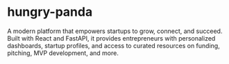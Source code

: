# hungry-panda
A modern platform that empowers startups to grow, connect, and succeed. Built with React and FastAPI, it provides entrepreneurs with personalized dashboards, startup profiles, and access to curated resources on funding, pitching, MVP development, and more.

